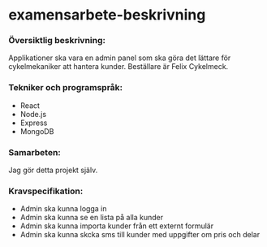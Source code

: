 # examensarbete-beskrivning

### Översiktlig beskrivning:

Applikationer ska vara en admin panel som ska göra det lättare för cykelmekaniker att hantera kunder. Beställare är Felix Cykelmeck.

### Tekniker och programspråk:

- React
- Node.js
- Express
- MongoDB

### Samarbeten:

Jag gör detta projekt själv.

### Kravspecifikation:

- Admin ska kunna logga in
- Admin ska kunna se en lista på alla kunder
- Admin ska kunna importa kunder från ett externt formulär
- Admin ska kunna skcka sms till kunder med uppgifter om pris och delar